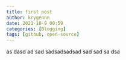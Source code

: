 ```yaml
---
title: first post
author: krygennn
date: 2021-10-9 00:59
categories: [Blogging]
tags: [github, open-source]
---
```

as
dasd
ad
sad
sadsadsadsad
sad
sad
sa
dsa

